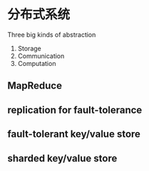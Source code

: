 # 分布式系统

Three big kinds of abstraction
1. Storage
2. Communication
3. Computation

## MapReduce

## replication for fault-tolerance

## fault-tolerant key/value store

## sharded key/value store